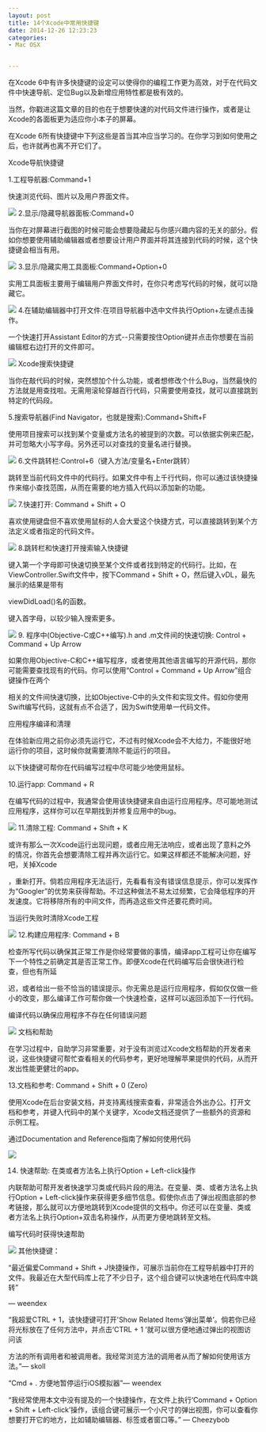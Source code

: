 ```yaml
---
layout: post
title: 14个Xcode中常用快捷键
date: 2014-12-26 12:23:23
categories:
- Mac OSX


---
```


在Xcode 6中有许多快捷键的设定可以使得你的编程工作更为高效，对于在代码文件中快速导航、定位Bug以及新增应用特性都是极有效的。

当然，你戳进这篇文章的目的也在于想要快速的对代码文件进行操作，或者是让Xcode的各面板更为适应你小本子的屏幕。

在Xcode 6所有快捷键中下列这些是首当其冲应当学习的。在你学习到如何使用之后，也许就再也离不开它们了。

Xcode导航快捷键

1.工程导航器:Command+1

快速浏览代码、图片以及用户界面文件。

![](http://api.cocoachina.com/uploads/20141224/1419413840169392.png)
2.显示/隐藏导航器面板:Command+0

当你在对屏幕进行截图的时候可能会想要隐藏起与你感兴趣内容的无关的部分。假如你想要使用辅助编辑器或者想要设计用户界面并将其连接到代码的时候，这个快捷键会相当有用。

![](http://api.cocoachina.com/uploads/20141224/1419413850557026.png)
3.显示/隐藏实用工具面板:Command+Option+0

实用工具面板主要用于编辑用户界面文件时，在你只考虑写代码的时候，就可以隐藏它。

![](http://api.cocoachina.com/uploads/20141224/1419413850557026.png)
4.在辅助编辑器中打开文件:在项目导航器中选中文件执行Option+左键点击操作。

一个快速打开Assistant Editor的方式--只需要按住Option键并点击你想要在当前编辑框右边打开的文件即可。

![](http://api.cocoachina.com/uploads/20141224/1419413874412106.png)
Xcode搜索快捷键

当你在敲代码的时候，突然想加个什么功能，或者想修改个什么Bug，当然最快的方法就是用查找啦。无需用滚轮穿越百行代码，只需要使用查找，就可以直接跳到特定的代码段。

5.搜索导航器(Find Navigator，也就是搜索):Command+Shift+F

使用项目搜索可以找到某个变量或方法名的被提到的次数。可以依据实例来匹配，并可忽略大小写字母。另外还可以对查找的变量名进行替换。

![](http://api.cocoachina.com/uploads/20141224/1419413934202572.png)
6.文件跳转栏:Control+6（键入方法/变量名+Enter跳转）

跳转至当前代码文件中的代码行。如果文件中有上千行代码，你可以通过该快捷操作来缩小查找范围，从而在需要的地方插入代码以添加新的功能。

![](http://api.cocoachina.com/uploads/20141224/1419413945333622.png)
7.快速打开: Command + Shift + O

喜欢使用键盘但不喜欢使用鼠标的人会大爱这个快捷方式，可以直接跳转到某个方法定义或者指定的代码文件。

![](http://api.cocoachina.com/uploads/20141224/1419413982800551.png)
8.跳转栏和快速打开搜索输入快捷键

键入第一个字母即可快速切换至某个文件或者找到特定的代码行。比如，在ViewController.Swift文件中，按下Command + Shift + O，然后键入vDL，最先展示的结果是带有

viewDidLoad()名的函数。

键入首字母，以较少输入搜索更多。

![](http://api.cocoachina.com/uploads/20141224/1419413999447964.png)
9. 程序中(Objective-C或C++编写).h and .m文件间的快速切换: Control + Command + Up Arrow

如果你用Objective-C和C++编写程序，或者使用其他语言编写的开源代码，那你可能需要查找现有的代码。你可以使用“Control + Command + Up Arrow”组合键操作在两个

相关的文件间快速切换，比如Objective-C中的头文件和实现文件。假如你使用Swift编写代码，这就有点不合适了，因为Swift使用单一代码文件。

应用程序编译和清理

在体验新应用之前你必须先运行它，不过有时候Xcode会不大给力，不能很好地运行你的项目，这时候你就需要清除不能运行的项目。

以下快捷键可帮你在代码编写过程中尽可能少地使用鼠标。

10.运行app: Command + R

在编写代码的过程中，我通常会使用该快捷键来自由运行应用程序。尽可能地测试应用程序，这样你可以在早期找到并修复应用中的bug。

![](http://api.cocoachina.com/uploads/20141224/1419414205765953.png)
11.清除工程: Command + Shift + K

或许有那么一次Xcode运行出现问题，或者应用无法响应，或者出现了意料之外的情况，你首先会想要清除工程并再次运行它。如果这样都还不能解决问题，好吧，关掉Xcode

，重新打开。倘若应用程序无法运行，先看看有没有错误信息提示，你可以发挥作为“Googler”的优势来获得帮助。不过这种做法不易太过频繁，它会降低程序的开发速度。它将移除所有的中间文件，而再造这些文件还要花费时间。

当运行失败时清除Xcode工程

![](http://api.cocoachina.com/uploads/20141224/1419414231730618.png)
12.构建应用程序: Command + B

检查所写代码以确保其正常工作是你经常要做的事情，编译app工程可让你在编写下一个特性之前确定其是否正常工作。即便Xcode在代码编写后会很快进行检查，但也有所延

迟，或者给出一些不恰当的错误提示。你无需总是运行应用程序，假如仅仅做一些小的改变，那么编译工作可帮你做一个快速检查，这样可以返回添加下一行代码。

编译代码以确保应用程序不存在任何错误问题

![](http://api.cocoachina.com/uploads/20141224/1419414281789495.png)
文档和帮助

在学习过程中，自助学习非常重要，对于没有浏览过Xcode文档帮助的开发者来说，这些快捷键可帮忙查看相关的代码参考，更好地理解苹果提供的代码，从而开发出性能更健壮的app。

13.文档和参考: Command + Shift + 0 (Zero)

使用Xcode在后台安装文档，并支持离线搜索查看，非常适合外出办公。打开文档和参考，并键入代码中的某个关键字，Xcode文档还提供了一些额外的资源和示例工程。

通过Documentation and Reference指南了解如何使用代码

![](http://api.cocoachina.com/uploads/20141224/1419414295320542.png)

14. 快速帮助: 在类或者方法名上执行Option + Left-click操作

内联帮助可帮开发者快速学习类或代码片段的用法。在变量、类、或者方法名上执行Option + Left-click操作来获得更多细节信息。假使你点击了弹出视图底部的参考链接，那么就可以方便地跳转到Xcode提供的文档中。你还可以在变量、类或者方法名上执行Option+双击名称操作，从而更方便地跳转至文档。

编写代码时获得快速帮助

![](http://api.cocoachina.com/uploads/20141224/1419414309703677.png)
其他快捷键：

“最近偏爱Command + Shift + J快捷操作，可展示当前你在工程导航器中打开的文件。我最近在大型代码库上花了不少日子，这个组合键可以快速地在代码库中跳转”

— weendex

“我超爱CTRL + 1，该快捷键可打开'Show Related Items‘弹出菜单’。倘若你已经将光标放在了任何方法中，并点击‘CTRL + 1 ’就可以很方便地通过弹出的视图访问该

方法的所有调用者和被调用者。我经常浏览方法的调用者从而了解如何使用该方法。”— skoll

“Cmd + . 方便地暂停运行iOS模拟器”— weendex

“我经常使用本文中没有提及的一个快捷操作，在文件上执行‘Command + Option + Shift + Left-click’操作，该组合键可展示一个小尺寸的弹出视图，你可以查看你想要打开它的地方，比如辅助编辑器、标签或者窗口等。”  — Cheezybob